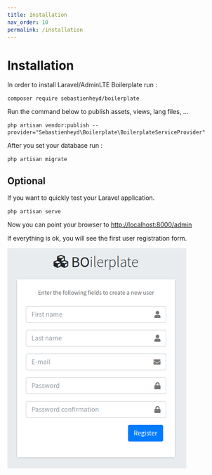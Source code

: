 ```yaml
---
title: Installation
nav_order: 10
permalink: /installation
---
```


# Installation

In order to install Laravel/AdminLTE Boilerplate run :

```
composer require sebastienheyd/boilerplate
```

Run the command below to publish assets, views, lang files, ...

```
php artisan vendor:publish --provider="Sebastienheyd\Boilerplate\BoilerplateServiceProvider"
```

After you set your database run :

```
php artisan migrate
```

## Optional

If you want to quickly test your Laravel application.

```
php artisan serve
```

Now you can point your browser to [http://localhost:8000/admin](http://localhost:8000/admin)

If everything is ok, you will see the first user registration form.

![Register](/assets/img/register.png)
